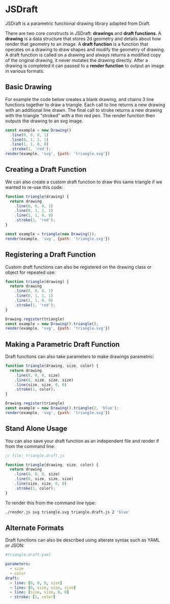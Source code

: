 # JSDraft

JSDraft is a parametric functional drawing library adapted from Draft.

There are two core constructs in JSDraft: **drawings** and **draft functions**.  A **drawing** is a data structure that
stores 2d geometry and details about how render that geometry to an image.  A **draft function** is a function that
operates on a drawing to draw shapes and modify the geometry of drawing.  A draft function is called on a drawing
and always returns a modified copy of the original drawing, it never mutates the drawing directly.  After a drawing is completed it can passed to a **render function** to output an image in various formats.


## Basic Drawing
For example the code below creates a blank drawing, and chains 3 line functions together to draw a triangle.  Each
call to line returns a new drawing with an additional line drawn.  The final call to stroke returns a new drawing
with the triangle "stroked" with a thin red pen.  The render function then outputs the drawing to an svg image.
```js
const example = new Drawing()
  .line(0, 0, 0, 1)
  .line(0, 1, 1, 1)
  .line(1, 1, 0, 0)
  .stroke(1, 'red');
render(example, 'svg', {path: 'triangle.svg'})
```


## Creating a Draft Function
We can also create a custom draft function to draw this same triangle if we wanted to re-use this code:
```js
function triangle(drawing) {
  return drawing
    .line(0, 0, 0, 1)
    .line(0, 1, 1, 1)
    .line(1, 1, 0, 0)
    .stroke(1, 'red');
}

const example = triangle(new Drawing());
render(example, 'svg', {path: 'triangle.svg'})
```


## Registering a Draft Function
Custom draft functions can also be registered on the drawing class or object for repeated use:
```js
function triangle(drawing) {
  return drawing
    .line(0, 0, 0, 1)
    .line(0, 1, 1, 1)
    .line(1, 1, 0, 0)
    .stroke(1, 'red');
}

Drawing.register(triangle)
const example = new Drawing().triangle();
render(example, 'svg', {path: 'triangle.svg'})
```


## Making a Parametric Draft Function
Draft functions can also take parameters to make drawings parametric:
```js
function triangle(drawing, size, color) {
  return drawing
    .line(0, 0, 0, size)
    .line(0, size, size, size)
    .line(size, size, 0, 0)
    .stroke(1, color);
}

Drawing.register(triangle)
const example = new Drawing().triangle(2, 'blue');
render(example, 'svg', {path: 'triangle.svg'})
```


## Stand Alone Usage
You can also save your draft function as an independent file and render if from the command line:
```js
// file: triangle.draft.js

function triangle(drawing, size, color) {
  return drawing
    .line(0, 0, 0, size)
    .line(0, size, size, size)
    .line(size, size, 0, 0)
    .stroke(1, color);
}
```

To render this from the command line type:
```bash
./render.js svg triangle.svg triangle.draft.js 2 'blue'
```

## Alternate Formats
Draft functions can also be described using alterate syntax such as YAML or JSON:

```yaml
#triangle.draft.yaml

parameters:
  - size
  - color
draft:
  - line: [0, 0, 0, size]
  - line: [0, size, size, size]
  - line: [size, size, 0, 0]
  - stroke: [1, color]
```
